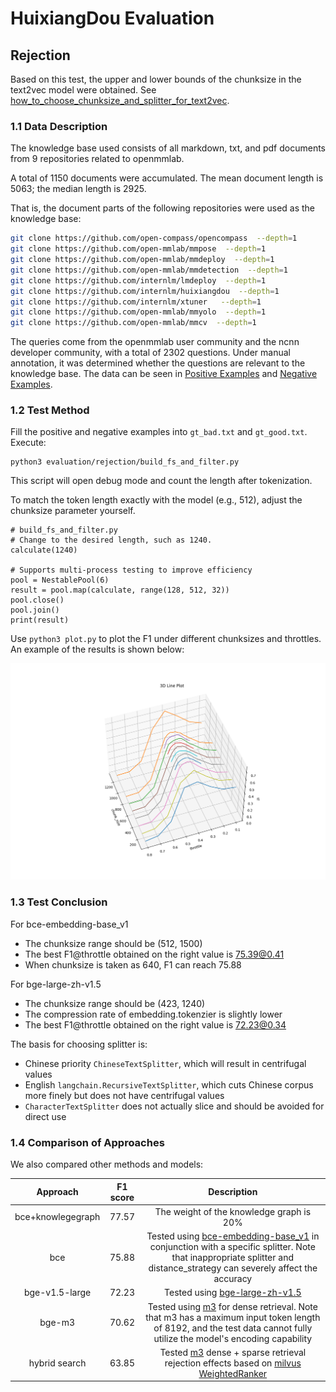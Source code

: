 # HuixiangDou Evaluation

## Rejection

Based on this test, the upper and lower bounds of the chunksize in the text2vec model were obtained. See [how_to_choose_chunksize_and_splitter_for_text2vec](https://www.reddit.com/r/LocalLLaMA/comments/1dkuj80/how_to_choose_chunksize_and_splitter_for_text2vec/).

### **1.1 Data Description**

The knowledge base used consists of all markdown, txt, and pdf documents from 9 repositories related to openmmlab.

A total of 1150 documents were accumulated. The mean document length is 5063; the median length is 2925.

That is, the document parts of the following repositories were used as the knowledge base:

```bash
git clone https://github.com/open-compass/opencompass  --depth=1
git clone https://github.com/open-mmlab/mmpose  --depth=1
git clone https://github.com/open-mmlab/mmdeploy  --depth=1
git clone https://github.com/open-mmlab/mmdetection  --depth=1
git clone https://github.com/internlm/lmdeploy  --depth=1
git clone https://github.com/internlm/huixiangdou  --depth=1
git clone https://github.com/internlm/xtuner   --depth=1
git clone https://github.com/open-mmlab/mmyolo  --depth=1
git clone https://github.com/open-mmlab/mmcv  --depth=1
```

The queries come from the openmmlab user community and the ncnn developer community, with a total of 2302 questions. Under manual annotation, it was determined whether the questions are relevant to the knowledge base. The data can be seen in [Positive Examples](https://github.com/tpoisonooo/huixiangdou-evaluation-results/blob/main/rejection/gt_good.txt) and [Negative Examples](https://github.com/tpoisonooo/huixiangdou-evaluation-results/blob/main/rejection/gt_bad.txt).

### **1.2 Test Method**

Fill the positive and negative examples into `gt_bad.txt` and `gt_good.txt`. Execute:

```
python3 evaluation/rejection/build_fs_and_filter.py
```

This script will open debug mode and count the length after tokenization.

To match the token length exactly with the model (e.g., 512), adjust the chunksize parameter yourself.

```
# build_fs_and_filter.py
# Change to the desired length, such as 1240.
calculate(1240)

# Supports multi-process testing to improve efficiency
pool = NestablePool(6)
result = pool.map(calculate, range(128, 512, 32))
pool.close()
pool.join()
print(result)
```

Use `python3 plot.py` to plot the F1 under different chunksizes and throttles. An example of the results is shown below:

<img src="rejection/plot_example.png" width="600">

### **1.3 Test Conclusion**

For bce-embedding-base_v1

- The chunksize range should be (512, 1500)
- The best F1@throttle obtained on the right value is 75.39@0.41
- When chunksize is taken as 640, F1 can reach 75.88

For bge-large-zh-v1.5

- The chunksize range should be (423, 1240)
- The compression rate of embedding.tokenzier is slightly lower
- The best F1@throttle obtained on the right value is 72.23@0.34

The basis for choosing splitter is:

- Chinese priority `ChineseTextSplitter`, which will result in centrifugal values
- English `langchain.RecursiveTextSplitter`, which cuts Chinese corpus more finely but does not have centrifugal values
- `CharacterTextSplitter` does not actually slice and should be avoided for direct use

### **1.4 Comparison of Approaches**

We also compared other methods and models:

|     Approach      | F1 score |                                                                                                     Description                                                                                                      |
| :---------------: | :------: | :------------------------------------------------------------------------------------------------------------------------------------------------------------------------------------------------------------------: |
| bce+knowlegegraph |  77.57   |                                                                                       The weight of the knowledge graph is 20%                                                                                       |
|        bce        |  75.88   | Tested using [bce-embedding-base_v1](https://github.com/netease-youdao/BCEmbedding) in conjunction with a specific splitter. Note that inappropriate splitter and distance_strategy can severely affect the accuracy |
|  bge-v1.5-large   |  72.23   |                                                                     Tested using [bge-large-zh-v1.5](https://github.com/FlagOpen/FlagEmbedding)                                                                      |
|      bge-m3       |  70.62   |   Tested using [m3](https://github.com/FlagOpen/FlagEmbedding) for dense retrieval. Note that m3 has a maximum input token length of 8192, and the test data cannot fully utilize the model's encoding capability    |
|   hybrid search   |  63.85   |                       Tested [m3](https://github.com/FlagOpen/FlagEmbedding) dense + sparse retrieval rejection effects based on [milvus WeightedRanker](https://github.com/milvus-io/milvus)                        |
